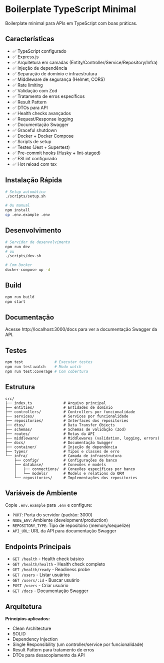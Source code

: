 # Boilerplate TypeScript Minimal

Boilerplate minimal para APIs em TypeScript com boas práticas.

## Características

- ✅ TypeScript configurado
- ✅ Express.js
- ✅ Arquitetura em camadas (Entity/Controller/Service/Repository/Infra)
- ✅ Injeção de dependência
- ✅ Separação de domínio e infraestrutura
- ✅ Middleware de segurança (Helmet, CORS)
- ✅ Rate limiting
- ✅ Validação com Zod
- ✅ Tratamento de erros específicos
- ✅ Result Pattern
- ✅ DTOs para API
- ✅ Health checks avançados
- ✅ Request/Response logging
- ✅ Documentação Swagger
- ✅ Graceful shutdown
- ✅ Docker + Docker Compose
- ✅ Scripts de setup
- ✅ Testes (Jest + Supertest)
- ✅ Pre-commit hooks (Husky + lint-staged)
- ✅ ESLint configurado
- ✅ Hot reload com tsx

## Instalação Rápida

```bash
# Setup automático
./scripts/setup.sh

# Ou manual
npm install
cp .env.example .env
```

## Desenvolvimento

```bash
# Servidor de desenvolvimento
npm run dev
# ou
./scripts/dev.sh

# Com Docker
docker-compose up -d
```

## Build

```bash
npm run build
npm start
```

## Documentação

Acesse http://localhost:3000/docs para ver a documentação Swagger da API.

## Testes

```bash
npm test              # Executar testes
npm run test:watch    # Modo watch
npm run test:coverage # Com cobertura
```

## Estrutura

```
src/
├── index.ts              # Arquivo principal
├── entities/             # Entidades de domínio
├── controllers/          # Controllers por funcionalidade
├── services/             # Services por funcionalidade
├── repositories/         # Interfaces dos repositories
├── dtos/                 # Data Transfer Objects
├── schemas/              # Schemas de validação (Zod)
├── routes/               # Rotas da API
├── middleware/           # Middlewares (validation, logging, errors)
├── docs/                 # Documentação Swagger
├── container/            # Injeção de dependência
├── types/                # Tipos e classes de erro
└── infra/                # Camada de infraestrutura
    ├── config/           # Configurações de banco
    ├── database/         # Conexões e models
    │   ├── connections/  # Conexões específicas por banco
    │   └── models/       # Models e relations do ORM
    └── repositories/     # Implementações dos repositories
```

## Variáveis de Ambiente

Copie `.env.example` para `.env` e configure:

- `PORT`: Porta do servidor (padrão: 3000)
- `NODE_ENV`: Ambiente (development/production)
- `REPOSITORY_TYPE`: Tipo de repositório (memory/sequelize)
- `API_URL`: URL da API para documentação Swagger

## Endpoints Principais

- `GET /health` - Health check básico
- `GET /health/health` - Health check completo
- `GET /health/ready` - Readiness probe
- `GET /users` - Listar usuários
- `GET /users/:id` - Buscar usuário
- `POST /users` - Criar usuário
- `GET /docs` - Documentação Swagger

## Arquitetura

**Princípios aplicados:**
- Clean Architecture
- SOLID
- Dependency Injection
- Single Responsibility (um controller/service por funcionalidade)
- Result Pattern para tratamento de erros
- DTOs para desacoplamento da API